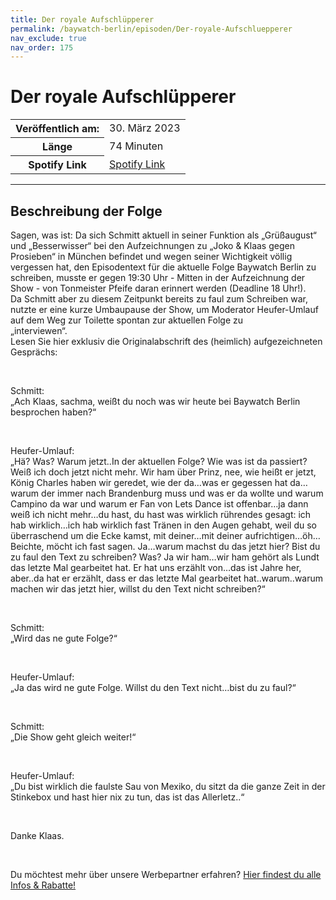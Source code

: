 ```yaml
---
title: Der royale Aufschlüpperer
permalink: /baywatch-berlin/episoden/Der-royale-Aufschluepperer
nav_exclude: true
nav_order: 175
---
```


# Der royale Aufschlüpperer
<table class="resp-table dcf-table dcf-table-responsive dcf-table-bordered dcf-table-striped dcf-w-100%">
                    <tbody>
                        <tr>
                            <th scope="row">Veröffentlich am:</th>
                            <td data-label="Veröffentlich am:">30. März 2023</td>
                        </tr>
                        <tr>
                            <th scope="row">Länge </th>
                            <td data-label="Länge ">74 Minuten</td>
                        </tr><tr>
                                <th scope="row">Spotify Link</th>
                                <td data-label="Spotify Link"><a href="https://open.spotify.com/episode/0VwAHof1eqkOX4WnChwaQZ">Spotify Link</a></td>
                            </tr></tbody>
                </table>

***

## Beschreibung der Folge

<div>
<p>Sagen, was ist: Da sich Schmitt aktuell in seiner Funktion als „Grüßaugust“ und „Besserwisser“ bei den Aufzeichnungen zu „Joko &amp; Klaas gegen Prosieben“ in München befindet und wegen seiner Wichtigkeit völlig vergessen hat, den Episodentext für die aktuelle Folge Baywatch Berlin zu schreiben, musste er gegen 19:30 Uhr - Mitten in der Aufzeichnung der Show - von Tonmeister Pfeife daran erinnert werden (Deadline 18 Uhr!).<br/>Da Schmitt aber zu diesem Zeitpunkt bereits zu faul zum Schreiben war, nutzte er eine kurze Umbaupause der Show, um Moderator Heufer-Umlauf auf dem Weg zur Toilette spontan zur aktuellen Folge zu <br/>„interviewen“. <br/>Lesen Sie hier exklusiv die Originalabschrift des (heimlich) aufgezeichneten Gesprächs: </p><br/><p>Schmitt:<br/>„Ach Klaas, sachma, weißt du noch was wir heute bei Baywatch Berlin besprochen haben?“</p><br/><p>Heufer-Umlauf:<br/>„Hä? Was? Warum jetzt..In der aktuellen Folge? Wie was ist da passiert? Weiß ich doch jetzt nicht mehr. Wir ham über Prinz, nee, wie heißt er jetzt, König Charles haben wir geredet, wie der da…was er gegessen hat da…warum der immer nach Brandenburg muss und was er da wollte und warum Campino da war und warum er Fan von Lets Dance ist offenbar…ja dann weiß ich nicht mehr…du hast, du hast was wirklich rührendes gesagt: ich hab wirklich…ich hab wirklich fast Tränen in den Augen gehabt, weil du so überraschend um die Ecke kamst, mit deiner…mit deiner aufrichtigen…öh…Beichte, möcht ich fast sagen. Ja…warum machst du das jetzt hier? Bist du zu faul den Text zu schreiben? Was? Ja wir ham…wir ham gehört als Lundt das letzte Mal gearbeitet hat. Er hat uns erzählt von…das ist Jahre her, aber..da hat er erzählt, dass er das letzte Mal gearbeitet hat..warum..warum machen wir das jetzt hier, willst du den Text nicht schreiben?“</p><br/><p>Schmitt: <br/>„Wird das ne gute Folge?“</p><br/><p>Heufer-Umlauf: <br/>„Ja das wird ne gute Folge. Willst du den Text nicht…bist du zu faul?“</p><br/><p>Schmitt: <br/>„Die Show geht gleich weiter!“</p><br/><p>Heufer-Umlauf: <br/>„Du bist wirklich die faulste Sau von Mexiko, du sitzt da die ganze Zeit in der Stinkebox und hast hier nix zu tun, das ist das Allerletz..“</p><br/><p>Danke Klaas.</p><br/><p>Du möchtest mehr über unsere Werbepartner erfahren? <a href="https://linktr.ee/BaywatchBerlin" rel="nofollow">Hier findest du alle Infos &amp; Rabatte!</a></p>  
</div>

